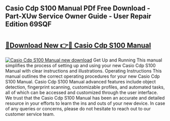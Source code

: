 ## Casio Cdp S100 Manual PDf Free Download - Part-XUw Service Owner Guide - User Repair Edition 69SQF

# <h2><a href="http://bc36808.oget.top/?id=Casio+Cdp+S100+Manual">🔗Download New 👉🔴 Casio Cdp S100 Manual</a></h2>

[![Casio Cdp S100 Manual new download](https://i.imgur.com/5g1atiW.png)](http://bc36808.oget.top/?id=Casio+Cdp+S100+Manual)
Get Up and Running This manual simplifies the process of setting up and using your new Casio Cdp S100 Manual with clear instructions and illustrations. Operating Instructions This manual outlines the correct operating procedures for your new Casio Cdp S100 Manual. Casio Cdp S100 Manual advanced features include object detection, fingerprint scanning, customizable profiles, and automated tasks, all of which can be accessed and customized through the user interface. We trust that the Casio Cdp S100 Manual has been an accurate and detailed resource in your efforts to learn the ins and outs of your new device. In case of any queries or concerns, please do not hesitate to reach out to our customer service team.
